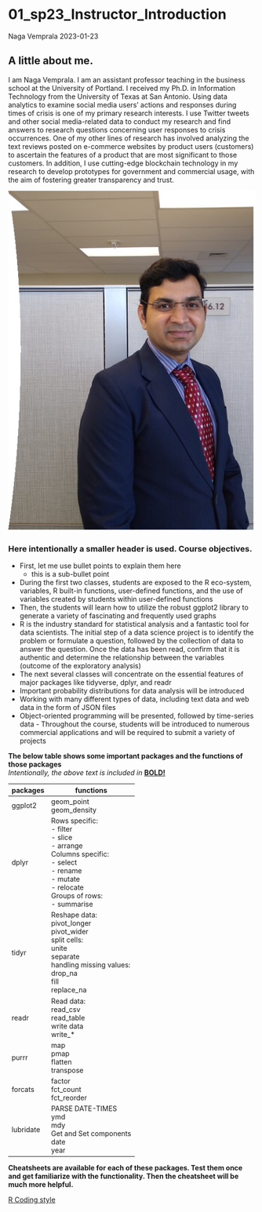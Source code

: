 01_sp23_Instructor_Introduction
================
Naga Vemprala
2023-01-23

## A little about me.

I am Naga Vemprala. I am an assistant professor teaching in the business
school at the University of Portland. I received my Ph.D. in Information
Technology from the University of Texas at San Antonio. Using data
analytics to examine social media users’ actions and responses during
times of crisis is one of my primary research interests. I use Twitter
tweets and other social media-related data to conduct my research and
find answers to research questions concerning user responses to crisis
occurrences. One of my other lines of research has involved analyzing
the text reviews posted on e-commerce websites by product users
(customers) to ascertain the features of a product that are most
significant to those customers. In addition, I use cutting-edge
blockchain technology in my research to develop prototypes for
government and commercial usage, with the aim of fostering greater
transparency and trust.

![My picture](Images/profile_pic.png)

### Here intentionally a smaller header is used. **Course objectives.**

-   First, let me use bullet points to explain them here
    -   this is a sub-bullet point
-   During the first two classes, students are exposed to the R
    eco-system, variables, R built-in functions, user-defined functions,
    and the use of variables created by students within user-defined
    functions
-   Then, the students will learn how to utilize the robust ggplot2
    library to generate a variety of fascinating and frequently used
    graphs  
-   R is the industry standard for statistical analysis and a fantastic
    tool for data scientists. The initial step of a data science project
    is to identify the problem or formulate a question, followed by the
    collection of data to answer the question. Once the data has been
    read, confirm that it is authentic and determine the relationship
    between the variables (outcome of the exploratory analysis)
-   The next several classes will concentrate on the essential features
    of major packages like tidyverse, dplyr, and readr
-   Important probability distributions for data analysis will be
    introduced
-   Working with many different types of data, including text data and
    web data in the form of JSON files
-   Object-oriented programming will be presented, followed by
    time-series data - Throughout the course, students will be
    introduced to numerous commercial applications and will be required
    to submit a variety of projects

**The below table shows some important packages and the functions of
those packages**  
*Intentionally, the above text is included in* <span
style="text-decoration:underline">**BOLD!**</span>

| packages  | functions                                                                                                                                                                       |
|-----------|---------------------------------------------------------------------------------------------------------------------------------------------------------------------------------|
| ggplot2   | geom_point <br> geom_density                                                                                                                                                    |
| dplyr     | Rows specific: <br> - filter <br> - slice <br> - arrange <br> Columns specific: <br> - select <br> - rename <br> - mutate <br> - relocate <br> Groups of rows: <br> - summarise |
| tidyr     | Reshape data: <br> pivot_longer <br> pivot_wider <br> split cells: <br> unite <br> separate <br> handling missing values: <br> drop_na <br> fill <br> replace_na                |
| readr     | Read data: <br> read_csv <br> read_table <br> write data <br> write\_\*                                                                                                         |
| purrr     | map <br> pmap <br> flatten <br> transpose                                                                                                                                       |
| forcats   | factor <br> fct_count <br> fct_reorder                                                                                                                                          |
| lubridate | PARSE DATE-TIMES <br> ymd <br> mdy <br> Get and Set components <br> date <br> year                                                                                              |

**Cheatsheets are available for each of these packages. Test them once
and get familiarize with the functionality. Then the cheatsheet will be
much more helpful.**

[R Coding
style](https://github.com/NagaVemprala/R_Programming/blob/main/09_S23_R_Coding_Style.md)
